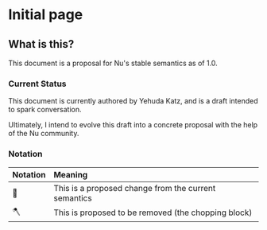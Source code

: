 # Initial page

## What is this?

This document is a proposal for Nu's stable semantics as of 1.0.

### Current Status

This document is currently authored by Yehuda Katz, and is a draft intended to spark conversation.

Ultimately, I intend to evolve this draft into a concrete proposal with the help of the Nu community. 

### Notation

| Notation | Meaning |
| :--- | :--- |
| 🧪 | This is a proposed change from the current semantics |
| 🪓 | This is proposed to be removed \(the chopping block\) |



